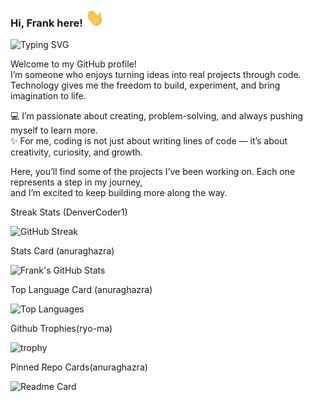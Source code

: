 ### Hi, Frank here! <img src="https://raw.githubusercontent.com/ABSphreak/ABSphreak/master/gifs/Hi.gif" width="30px">
![Typing SVG](https://readme-typing-svg.herokuapp.com?size=24&color=ff79c6&width=500&lines=Exploring+Web+Development;Excited+to+Build+Projects;Open+to+Collaboration)

Welcome to my GitHub profile!  
I’m someone who enjoys turning ideas into real projects through code.  
Technology gives me the freedom to build, experiment, and bring imagination to life.  

💻 I’m passionate about creating, problem-solving, and always pushing myself to learn more.  
✨ For me, coding is not just about writing lines of code — it’s about creativity, curiosity, and growth.  

Here, you’ll find some of the projects I’ve been working on. Each one represents a step in my journey,  
and I’m excited to keep building more along the way.  



Streak Stats (DenverCoder1)

![GitHub Streak](https://streak-stats.demolab.com?user=Frank-Muhiu-Wanja&theme=radical)

Stats Card (anuraghazra)

![Frank's GitHub Stats](https://github-readme-stats.vercel.app/api?username=Frank-Muhiu-Wanja&show_icons=true&theme=radical&hide_rank=true)


Top Language Card (anuraghazra)

![Top Languages](https://github-readme-stats.vercel.app/api/top-langs/?username=Frank-Muhiu-Wanja&layout=compact&theme=radical)


Github Trophies(ryo-ma)

![trophy](https://github-profile-trophy.vercel.app/?username=Frank-Muhiu-Wanja&theme=radical)


Pinned Repo Cards(anuraghazra)

![Readme Card](https://github-readme-stats.vercel.app/api/pin/?username=Frank-Muhiu-Wanja&repo=anime-pic-generator&theme=radical)

